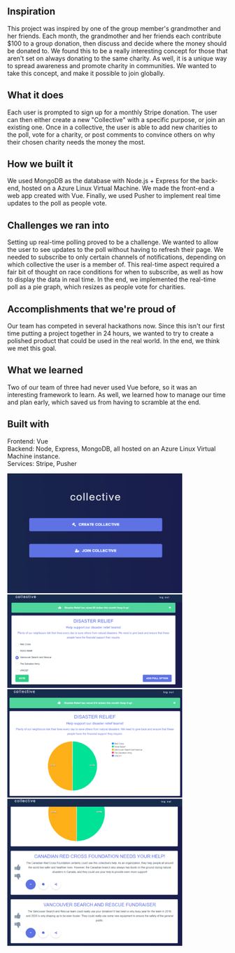 ## Inspiration
This project was inspired by one of the group member's grandmother and her friends. Each month, the grandmother and her friends each contribute $100 to a group donation, then discuss and decide where the money should be donated to. We found this to be a really interesting concept for those that aren't set on always donating to the same charity. As well, it is a unique way to spread awareness and promote charity in communities. We wanted to take this concept, and make it possible to join globally.

## What it does
Each user is prompted to sign up for a monthly Stripe donation. The user can then either create a new "Collective" with a specific purpose, or join an existing one. Once in a collective, the user is able to add new charities to the poll, vote for a charity, or post comments to convince others on why their chosen charity needs the money the most.

## How we built it
We used MongoDB as the database with Node.js + Express for the back-end, hosted on a Azure Linux Virtual Machine. We made the front-end a web app created with Vue. Finally, we used Pusher to implement real time updates to the poll as people vote.

## Challenges we ran into
Setting up real-time polling proved to be a challenge. We wanted to allow the user to see updates to the poll without having to refresh their page. We needed to subscribe to only certain channels of notifications, depending on which collective the user is a member of. This real-time aspect required a fair bit of thought on race conditions for when to subscribe, as well as how to display the data in real time. In the end, we implemented the real-time poll as a pie graph, which resizes as people vote for charities.

## Accomplishments that we're proud of
Our team has competed in several hackathons now. Since this isn't our first time putting a project together in 24 hours, we wanted to try to create a polished product that could be used in the real world. In the end, we think we met this goal.

## What we learned
Two of our team of three had never used Vue before, so it was an interesting framework to learn. As well, we learned how to manage our time and plan early, which saved us from having to scramble at the end.

## Built with
Frontend: Vue  
Backend: Node, Express, MongoDB, all hosted on an Azure Linux Virtual Machine instance.  
Services: Stripe, Pusher  

<img src="img/Submission1.PNG" width="400"> <img src="img/Submission4.PNG" width="400"> <img src="img/Submission7.PNG" width="400"> <img src="img/Submission8.PNG" width="400">
